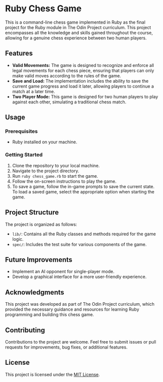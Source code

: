 # Ruby Chess Game

This is a command-line chess game implemented in Ruby as the final project for the Ruby module in The Odin Project curriculum. This project encompasses all the knowledge and skills gained throughout the course, allowing for a genuine chess experience between two human players.

## Features

- **Valid Movements:** The game is designed to recognize and enforce all legal movements for each chess piece, ensuring that players can only make valid moves according to the rules of the game.
- **Save and Load:** The implementation includes the ability to save the current game progress and load it later, allowing players to continue a match at a later time.
- **Two Player Mode:** This game is designed for two human players to play against each other, simulating a traditional chess match.

## Usage

### Prerequisites
- Ruby installed on your machine.

### Getting Started
1. Clone the repository to your local machine.
2. Navigate to the project directory.
3. Run `ruby chess_game.rb` to start the game.
4. Follow the on-screen instructions to play the game.
5. To save a game, follow the in-game prompts to save the current state. To load a saved game, select the appropriate option when starting the game.

## Project Structure

The project is organized as follows:

- `lib/`: Contains all the Ruby classes and methods required for the game logic.
- `spec/`: Includes the test suite for various components of the game.

## Future Improvements

- Implement an AI opponent for single-player mode.
- Develop a graphical interface for a more user-friendly experience.

## Acknowledgments

This project was developed as part of The Odin Project curriculum, which provided the necessary guidance and resources for learning Ruby programming and building this chess game.

## Contributing

Contributions to the project are welcome. Feel free to submit issues or pull requests for improvements, bug fixes, or additional features.

## License

This project is licensed under the [MIT License](https://opensource.org/licenses/MIT).

